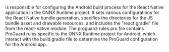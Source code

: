 is responsible for configuring the Android build process for the React Native application in the ONNX Runtime project. It sets various configurations for the React Native bundle generation, specifies the directories for the JS bundle asset and drawable resources, and includes the "react.gradle" file from the react-native module. The proguard-rules.pro file contains ProGuard rules specific to the ONNX Runtime project for Android, which interact with the build.gradle file to determine the ProGuard configuration for the Android app.